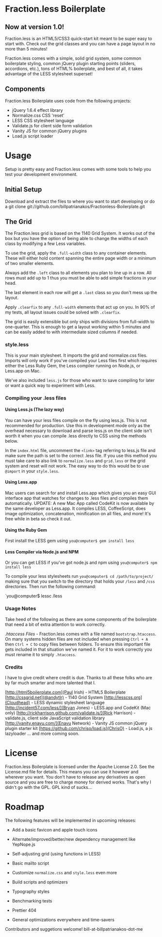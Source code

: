 # Fraction.less Boilerplate
## Now at version 1.0!

Fraction.less is an HTML5/CSS3 quick-start kit meant to be super easy to start with. Check out the grid classes and you can have a page layout in no more than 5 minutes!

Fraction.less comes with a simple, solid grid system, some common boilerplate styling, common jQuery plugin starting points (sliders, accordions, etc.), tons of HTML% boilerplate, and best of all, it takes advantage of the LESS stylesheet superset!

## Components

Fraction.less Boilerplate uses code from the following projects:

* jQuery 1.6.4 effect library
* Normalize.css CSS 'reset'
* LESS CSS stylesheet language
* Validate.js for client side form validation
* Vanity JS for common jQuery plugins
* Load.js script loader

# Usage

Setup is pretty easy and Fraction.less comes with some tools to help you test your development environment.

## Initial Setup

Download and extract the files to where you want to start developing or do a 
    git clone git://github.com/billpatrianakos/Fractionless-Boilerplate.git


## The Grid

The Fraction.less grid is based on the 1140 Grid System. It works out of the box but you have the option of being able to change the widths of each class by modifying a few Less variables.

To use the grid, apply the `.full-width` class to any container elements. These will either hold content spanning the entire page width or a minimum of two smaller elements.

Always add the `.left` class to all elements you plan to line up in a row. All rows must add up to 1 thus you must be able to add simple fractions in your head.

The last element in each row will get a `.last` class so you don't mess up the layout.

Apply `.clearfix` to any `.full-width` elements that act up on you. In 90% of my tests, all layout issues could be solved with `.clearfix`.

The grid is easily extensible but only ships with divisions from full-width to one-quarter. This is enough to get a layout working within 5 minutes and can be easily added to with intermediate sized columns if needed.

### style.less

This is your main stylesheet. It imports the grid and normalize.css files. Imports will only work if you've compiled your Less files first which requires either the Less Ruby Gem, the Less compiler running on Node.js, or Less.app on Mac.

We've also included `less.js` for those who want to save compiling for later or want a quick way to experiment with Less.

### Compiling your .less files

#### Using Less.js (The lazy way)

You can have your less files compile on the fly using less.js. This is not recommended for production. Use this in development mode only as the overhead necessary to download and parse less.js on the client side isn't worth it when you can compile .less directly to CSS using the methods below.

In the `index.html` file, uncomment the `<link>` tag referring to less.js file and make sure the path is set to the correct .less file. If you use this method you must take care to also link to `normalize.less` and `grid.less` or the grid system and reset will not work. The easy way to do this would be to use `@import` in your `style.less`.

#### Using Less.app

Mac users can search for and install Less.app which gives you an easy GUI interface app that watches for changes to .less files and compiles them automatically. UPDATE: A new Mac App called CodeKit is now available by the same developer as Less.app. It compiles LESS, CoffeeScript, does image optimization, concatenation, minification on all files, and more! It's free while in beta so check it out.

#### Using the Ruby Gem

First install the LESS gem using `you@computer$ gem install less`

#### Less Compiler via Node.js and NPM

Or you can get LESS if you've got node.js and npm using `you@computer$ npm install less`

To compile your less stylesheets run `you@computer$ cd /path/to/project/` making sure that you switch to the directory that holds your `/less` and `/css` directories. Then run the following command:

`you@computer$ lessc /less

### Usage Notes

Take heed of the following as there are some components of the boilerplate that need a bit of extra attention to work correctly.

_.htaccess Files_ - Fraction.less comes with a file named `bootstrap.htaccess`. On many systems hidden files are not included when pressing `Ctrl + A` then `Ctrl + C` to copy files between folders. To ensure this important file gets included in that situation we've named it. For it to work correctly you must rename it to simply `.htaccess`.

### Credits

I have to give credit where credit is due. Thanks to all these folks who are by far much smarter and more talented that I.

[http://html5boilerplate.com](Paul Irish) - HTML5 Boilerplate
[http://cssgrid.net](@andytlr) - 1140 Grid System
[http://lesscss.org](Cloudhead) - LESS dynamic stylesheet language
[http://incident57.com/less/](Bryan Jones) - LESS.app and CodeKit (Mac only)
[http://rickharrison.github.com/validate.js/](Rick Harrison) - validate.js, client side JavaScript validation library
[http://vanity.enavu.com/](Enavu Network) - Vanity JS common jQuery plugin starter kit
[https://github.com/chriso/load.js](ChrisO) - Load.js, a js lazyloader
... and more coming soon.

# License

Fraction.less Boilerplate is licensed under the Apache License 2.0. See the License.md file for details. This means you can use it however and wherever you want. You don't have to release any derivatives as open source and you are free to charge money for derived works. That's why I didn't go with the GPL. GPL kind of sucks...

# Roadmap

The following features will be implemented in upcoming releases:

* Add a basic favicon and apple touch icons
* Alternate/improved/better/new dependency management like YepNope.js
* Self-adjusting grid (using functions in LESS)
* Basic mailto script
* Customize `normalize.css` and `style.less` even more
* Build scripts and optimizers
* Typography styles
* Benchmarking tests
* Prettier 404

* General optimizations everywhere and time-savers

Contributors and suggetions welcome! bill-at-billpatrianakos-dot-me